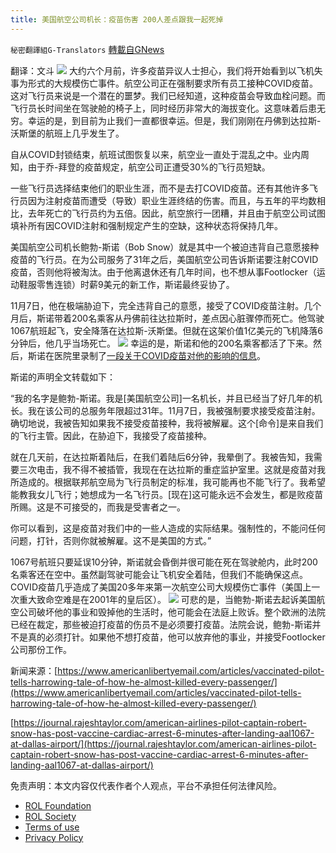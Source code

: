 ```yaml
---
title: 美国航空公司机长：疫苗伤害 200人差点跟我一起死掉
---
```

`秘密翻譯組G-Translators` [轉載自GNews](https://gnews.org/zh-hans/2434119/)

翻译：文斗
 ![](https://assets.gnews.org/wp-content/uploads/2022/04/2-260.jpg) 
大约六个月前，许多疫苗异议人士担心，我们将开始看到以飞机失事为形式的大规模伤亡事件。航空公司正在强制要求所有员工接种COVID疫苗。这对飞行员来说是一个潜在的噩梦。我们已经知道，这种疫苗会导致血栓问题。而飞行员长时间坐在驾驶舱的椅子上，同时经历非常大的海拔变化。这意味着后患无穷。幸运的是，到目前为止我们一直都很幸运。但是，我们刚刚在丹佛到达拉斯-沃斯堡的航班上几乎发生了。
 
自从COVID封锁结束，航班试图恢复以来，航空业一直处于混乱之中。业内周知，由于乔-拜登的疫苗规定，航空公司正遭受30%的飞行员短缺。
 
一些飞行员选择结束他们的职业生涯，而不是去打COVID疫苗。还有其他许多飞行员因为注射疫苗而遭受（导致）职业生涯终结的伤害。而且，与五年的平均数相比，去年死亡的飞行员约为五倍。因此，航空旅行一团糟，并且由于航空公司试图填补所有因COVID注射和强制规定产生的空缺，这种状态将保持几年。
 
美国航空公司机长鲍勃-斯诺（Bob Snow）就是其中一个被迫违背自己意愿接种疫苗的飞行员。在为公司服务了31年之后，美国航空公司告诉斯诺要注射COVID疫苗，否则他将被淘汰。由于他离退休还有几年时间，也不想从事Footlocker（运动鞋服零售连锁）时薪9美元的新工作，斯诺最终妥协了。
 
11月7日，他在极端胁迫下，完全违背自己的意愿，接受了COVID疫苗注射。几个月后，斯诺带着200名乘客从丹佛前往达拉斯时，差点因心脏骤停而死亡。他驾驶1067航班起飞，安全降落在达拉斯-沃斯堡。但就在这架价值1亿美元的飞机降落6分钟后，他几乎当场死亡。
 ![](https://assets.gnews.org/wp-content/uploads/2022/04/3-215.jpg) 
幸运的是，斯诺和他的200名乘客都活了下来。然后，斯诺在医院里录制了[一段关于COVID疫苗对他的影响的信息](https://twitter.com/freetoflycanada/status/1516475536880640003?s=20&amp;t=NuRrtys7uAvNGbq-kEWPfg)。
 
斯诺的声明全文转载如下：
 
“我的名字是鲍勃-斯诺。我是[美国航空公司]一名机长，并且已经当了好几年的机长。我在该公司的总服务年限超过31年。11月7日，我被强制要求接受疫苗注射。确切地说，我被告知如果我不接受疫苗接种，我将被解雇。这个[命令]是来自我们的飞行主管。因此，在胁迫下，我接受了疫苗接种。
 
就在几天前，在达拉斯着陆后，在我们着陆后6分钟，我晕倒了。我被告知，我需要三次电击，我不得不被插管，我现在在达拉斯的重症监护室里。这就是疫苗对我所造成的。根据联邦航空局为飞行员制定的标准，我可能再也不能飞行了。我希望能教我女儿飞行；她想成为一名飞行员。[现在]这可能永远不会发生，都是败疫苗所赐。这是不可接受的，而我是受害者之一。
 
你可以看到，这是疫苗对我们中的一些人造成的实际结果。强制性的，不能问任何问题，打针，否则你就被解雇。这不是美国的方式。”
 
1067号航班只要延误10分钟，斯诺就会昏倒并很可能在死在驾驶舱内，此时200名乘客还在空中。虽然副驾驶可能会让飞机安全着陆，但我们不能确保这点。COVID疫苗几乎造成了美国20多年来第一次航空公司大规模伤亡事件（美国上一次重大致命空难是在2001年的皇后区）。
 ![](https://assets.gnews.org/wp-content/uploads/2022/04/4-188.jpg) 
可悲的是，当鲍勃-斯诺去起诉美国航空公司破坏他的事业和毁掉他的生活时，他可能会在法庭上败诉。整个欧洲的法院已经在裁定，那些被迫打疫苗的伤员不是必须要打疫苗。法院会说，鲍勃-斯诺并不是真的必须打针。如果他不想打疫苗，他可以放弃他的事业，并接受Footlocker公司那份工作。
 
新闻来源：[https://www.americanlibertyemail.com/articles/vaccinated-pilot-tells-harrowing-tale-of-how-he-almost-killed-every-passenger/](https://www.americanlibertyemail.com/articles/vaccinated-pilot-tells-harrowing-tale-of-how-he-almost-killed-every-passenger/)
 
[https://journal.rajeshtaylor.com/american-airlines-pilot-captain-robert-snow-has-post-vaccine-cardiac-arrest-6-minutes-after-landing-aal1067-at-dallas-airport/](https://journal.rajeshtaylor.com/american-airlines-pilot-captain-robert-snow-has-post-vaccine-cardiac-arrest-6-minutes-after-landing-aal1067-at-dallas-airport/)

免责声明：本文内容仅代表作者个人观点，平台不承担任何法律风险。
  
- [ROL Foundation](https://rolfoundation.org/)
- [ROL Society](https://rolsociety.org/)
- [Terms of use](https://gnews.org/terms-of-use-3/)
- [Privacy Policy](https://gnews.org/privacy-policy/)

